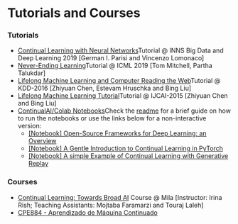 # Tutorials and Courses

### Tutorials

* [Continual Learning with Neural Networks](https://docs.google.com/presentation/d/1Ukatz11S8sjC40VH293uY91rC3wQLPxiT0R-lOpju7k/edit?usp=sharing)Tutorial @ INNS Big Data and Deep Learning 2019 \[German I. Parisi and Vincenzo Lomonaco\]
* [Never-Ending Learning](https://sites.google.com/site/neltutorialicml19/)Tutorial @ ICML 2019 \[Tom Mitchell, Partha Talukdar\]
* [Lifelong Machine Learning and Computer Reading the Web](http://www.cs.uic.edu/~liub/Lifelong-Machine-Learning-Tutorial-KDD-2016.pdf)Tutorial @ KDD-2016 \[Zhiyuan Chen, Estevam Hruschka and Bing Liu\]
* [Lifelong Machine Learning Tutorial](http://www.cs.uic.edu/~liub/IJCAI15-tutorial.html)Tutorial @ IJCAI-2015 \[Zhiyuan Chen and Bing Liu\]
* [ContinualAI/Colab Notebooks](https://github.com/ContinualAI/colab)Check the [readme](https://github.com/ContinualAI/colab/blob/master/README.md) for a brief guide on how to run the notebooks or use the links below for a non-interactive version:
  * [\[Notebook\] Open-Source Frameworks for Deep Learning: an Overview](https://github.com/ContinualAI/colab/blob/master/notebooks/intro_to_dl_frameworks.ipynb)
  * [\[Notebook\] A Gentle Introduction to Continual Learning in PyTorch](https://github.com/ContinualAI/colab/blob/master/notebooks/intro_to_continual_learning.ipynb)
  * [\[Notebook\] A simple Example of Continual Learning with Generative Replay](https://github.com/ContinualAI/colab/blob/master/notebooks/intro_to_generative_replay.ipynb)

### Courses

* [Continual Learning: Towards Broad AI](https://sites.google.com/view/ift6760-b2021/course-description?authuser=0)  Course @ Mila \[Instructor: Irina Rish; Teaching Assistants: Mojtaba Faramarzi and Touraj Laleh\]
* [CPE884 - Aprendizado de Máquina Continuado](http://www.pee.ufrj.br/index.php/en/informacoes-academicas/disciplinas)

